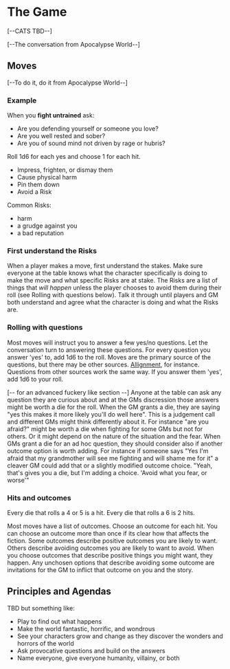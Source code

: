 # The Game

[--CATS TBD--]

[--The conversation from Apocalypse World--]

## Moves

[--To do it, do it from Apocalypse World--]

### Example

When you **fight untrained** ask:

* Are you defending yourself or someone you love?
* Are you well rested and sober?
* Are you of sound mind not driven by rage or hubris?

Roll 1d6 for each yes and choose 1 for each hit.

- Impress, frighten, or dismay them
- Cause physical harm
- Pin them down
- Avoid a Risk

Common Risks:
- harm
- a grudge against you
- a bad reputation

### First understand the Risks

When a player makes a move, first understand the stakes. Make sure
everyone at the table knows what the character specifically is doing to
make the move and what specific Risks are at stake. The Risks are
a list of things that *will happen* unless the player chooses to avoid
them during their roll (see Rolling with questions below). Talk it
through until players and GM both understand and agree what the
character is doing and what the Risks are.

### Rolling with questions

Most moves will instruct you to answer a few yes/no questions.  Let
the conversation turn to answering these questions. For every question
you answer 'yes' to, add 1d6 to the roll. Moves are the primary source
of the questions, but there may be other sources.
[Allignment](./allignment.md), for instance. Questions
from other sources work the same way. If you answer them 'yes', add
1d6 to your roll.

[-- for an advanced fuckery like section --] Anyone at the table can
ask any question they are curious about and at the GMs discression
those answers might be worth a die for the roll. When the GM grants a
die, they are saying "yes this makes it more likely you'll do well
here". This is a judgement call and different GMs might think
differently about it. For instance "are you afraid?" might be worth a
die when fighting for some GMs but not for others. Or it might depend
on the nature of the situation and the fear. When GMs grant a die for
an ad hoc question, they should consider also if another outcome
option is worth adding. For instance if someone says "Yes I'm afraid
that my grandmother will see me fighting and will shame me for it" a
cleaver GM could add that or a slightly modified outcome
choice. "Yeah, that's gives you a die, but I'm adding a choice. 'Avoid
what you fear, or worse'"

### Hits and outcomes

Every die that rolls a 4 or 5 is a hit. Every die that rolls a 6 is 2
hits.

Most moves have a list of outcomes.  Choose an outcome for each
hit. You can choose an outcome more than once if its clear how that
affects the fiction. Some outcomes describe positive outcomes you are
likely to want. Others describe avoiding outcomes you are likely to
want to avoid. When you choose outcomes that describe positive things
you might want, they happen. Any unchosen options that describe
avoiding some outcome are invitations for the GM to inflict that
outcome on you and the story.

## Principles and Agendas

TBD but something like:

* Play to find out what happens
* Make the world fantastic, horrific, and wondrous
* See your characters grow and change as they discover the wonders and
  horrors of the world
* Ask provocative questions and build on the answers
* Name everyone, give everyone humanity, villainy, or both


